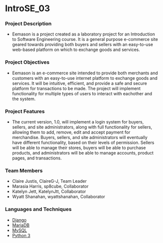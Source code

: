 # IntroSE_03

### Project Description
* Eemason is a project created as a laboratory project for an Introduction to Software Engineering course. It is a general purpose e-commerce site geared towards providing both buyers and sellers with an easy-to-use web-based platform on which to exchange goods and services. 

### Project Objectives
* Eemason is an e-commerce site intended to provide both merchants and customers with an easy-to-use internet platform to exchange goods and services. It will be intuitive, efficient, and provide a safe and secure platform for transactions to be made. The project will implement functionality for multiple types of users to interact with eachother and the system.

### Project Features
* The current version, 1.0, will implement a login system for buyers, sellers, and site administrators, along with full functionality for sellers, allowing them to add, remove, edit and accept payment for merchandise. Buyers, sellers, and site administrators will eventually have different functionality, based on their levels of permission. Sellers will be able to manage their stores, buyers will be able to purchase products, and administrators will be able to manage accounts, product pages, and transactions. 

### Team Members
* Claire Justis, ClaireG-J, Team Leader
* Marasia Harris, sp8cube, Collaborator
* Katelyn Jett, KatelynJtt, Collaborator
* Wyatt Shanahan, wyattshanahan, Collaborator

### Languages and Techniques
* [Django](https://www.djangoproject.com/) 
* [MariaDB](https://mariadb.org/) 
* [MySQL](https://www.mysql.com/)
* [Python 3](https://docs.python.org/3/)
